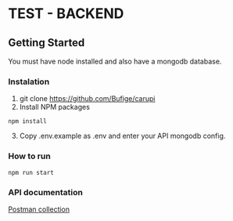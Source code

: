 # TEST - BACKEND

## Getting Started

You must have node installed and also have a mongodb database.

### Instalation
1. git clone https://github.com/Bufige/carupi
2. Install NPM packages
```
npm install
```
3. Copy .env.example as .env and enter your API mongodb config.

### How to run
```
npm run start
```

### API documentation
[Postman collection](/postman/carupi.postman_collection.json)